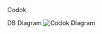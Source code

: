 Codok

DB Diagram
![Codok Diagram](https://user-images.githubusercontent.com/54466093/136163498-80e8e289-d1e4-4685-9712-54734c18f5ca.png)
